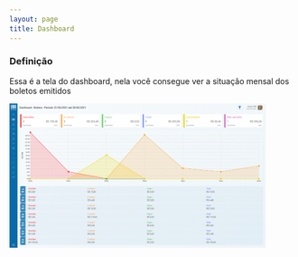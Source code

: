 ```yaml
---
layout: page
title: Dashboard
---
```


### Definição

Essa é a tela do dashboard, nela você consegue ver a situação mensal dos boletos emitidos

<div class="text-center"> 
  <img alt="Visão geral" src="/pages/dashboard/inicial/image-01.png" style="width: 90%;">
</div>